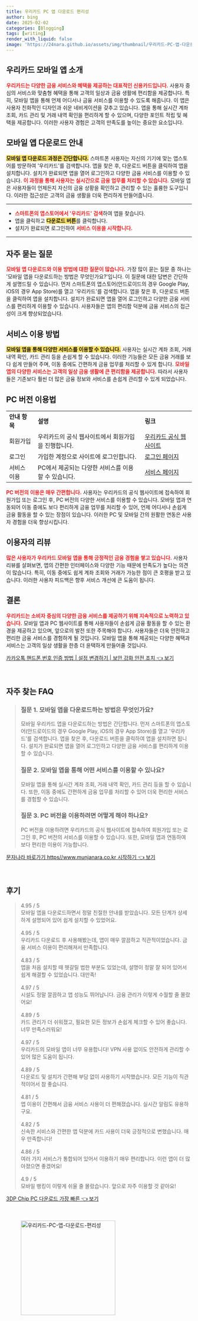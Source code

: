 ```yaml
---
title: 우리카드 PC 앱 다운로드 편리성
author: bing
date: 2025-02-02
categories: [Blogging]
tags: [writing]
render_with_liquid: false
image: 'https://24nara.github.io/assets/img/thumbnail/우리카드-PC-앱-다운로드-편리성.webp'
---
```



<h2 id='우리카드_모바일_앱_소개'>우리카드 모바일 앱 소개</h2>

<p><b><span style="color: #ee2323;">우리카드는 다양한 금융 서비스와 혜택을 제공하는 대표적인 신용카드입니다.</span></b> 사용자 중심의 서비스와 맞춤형 혜택을 통해 고객의 일상과 금융 생활에 편리함을 제공합니다. 특히, 모바일 앱을 통해 언제 어디서나 금융 서비스를 이용할 수 있도록 해줍니다. 이 앱은 사용자 친화적인 디자인과 쉬운 네비게이션을 갖추고 있습니다. 앱을 통해 실시간 계좌 조회, 카드 관리 및 거래 내역 확인을 편리하게 할 수 있으며, 다양한 포인트 적립 및 혜택을 제공합니다. 이러한 사용자 경험은 고객의 만족도를 높이는 중요한 요소입니다.</p>

<h2 id='모바일_앱_다운로드_안내'>모바일 앱 다운로드 안내</h2>

<p><b><span style="background-color: #ffe066;">모바일 앱 다운로드 과정은 간단합니다.</span></b> 스마트폰 사용자는 자신의 기기에 맞는 앱스토어를 방문하여 '우리카드'를 검색합니다. 앱을 찾은 후, 다운로드 버튼을 클릭하여 앱을 설치합니다. 설치가 완료되면 앱을 열어 로그인하고 다양한 금융 서비스를 이용할 수 있습니다. <b><span style="color: #ee2323;">이 과정을 통해 사용자는 실시간으로 금융 업무를 처리할 수 있습니다.</span></b> 모바일 앱은 사용자들이 언제든지 자신의 금융 상황을 확인하고 관리할 수 있는 훌륭한 도구입니다. 이러한 접근성은 고객의 금융 생활을 더욱 편리하게 만들어줍니다.</p>

<hr />

<ul>
    <li><b><span style="color: #ee2323;">스마트폰의 앱스토어에서 '우리카드' 검색</span></b>하여 앱을 찾습니다.</li>
    <li>앱을 클릭하고 <b><span style="background-color: #ffe066;">다운로드 버튼</span></b>를 클릭합니다.</li>
    <li>설치가 완료되면 로그인하여 <b><span style="color: #ee2323;">서비스 이용을 시작합니다.</span></b></li>
</ul>

<hr />

<h2 id='자주_묻는_질문'>자주 묻는 질문</h2>

<p><b><span style="color: #ee2323;">모바일 앱 다운로드와 이용 방법에 대한 질문이 많습니다.</span></b> 가장 많이 묻는 질문 중 하나는 '모바일 앱을 다운로드하는 방법은 무엇인가요?'입니다. 이 질문에 대한 답변은 간단하게 설명드릴 수 있습니다. 먼저 스마트폰의 앱스토어(안드로이드의 경우 Google Play, iOS의 경우 App Store)를 열고 '우리카드'를 검색합니다. 앱을 찾은 후, 다운로드 버튼을 클릭하여 앱을 설치합니다. 설치가 완료되면 앱을 열어 로그인하고 다양한 금융 서비스를 편리하게 이용할 수 있습니다. 사용자들은 앱의 편리함 덕분에 금융 서비스의 접근성이 크게 향상되었습니다.</p>

<h2 id='서비스_이용방법'>서비스 이용 방법</h2>

<p><b><span style="background-color: #ffe066;">모바일 앱을 통해 다양한 서비스를 이용할 수 있습니다.</span></b> 사용자는 실시간 계좌 조회, 거래 내역 확인, 카드 관리 등을 손쉽게 할 수 있습니다. 이러한 기능들은 모든 금융 거래를 보다 쉽게 만들어 주며, 이동 중에도 간편하게 금융 업무를 처리할 수 있게 합니다. <b><span style="color: #ee2323;">모바일 앱의 다양한 서비스는 고객의 일상 금융 생활에 큰 편리함을 제공합니다.</span></b> 따라서 사용자들은 기존보다 훨씬 더 많은 금융 정보와 서비스를 손쉽게 관리할 수 있게 되었습니다.</p>

<h2 id='PC버전_이용법'>PC 버전 이용법</h2>

<table>
    <tr>
        <td><b>안내 항목</b></td>
        <td><b>설명</b></td>
        <td><b>링크</b></td>
    </tr>
    <tr>
        <td>회원가입</td>
        <td>우리카드의 공식 웹사이트에서 회원가입을 진행합니다.</td>
        <td><a href="https://www.wooricard.com">우리카드 공식 웹사이트</a></td>
    </tr>
    <tr>
        <td>로그인</td>
        <td>가입한 계정으로 사이트에 로그인합니다.</td>
        <td><a href="https://www.wooricard.com/login">로그인 페이지</a></td>
    </tr>
    <tr>
        <td>서비스 이용</td>
        <td>PC에서 제공되는 다양한 서비스를 이용할 수 있습니다.</td>
        <td><a href="https://www.wooricard.com/services">서비스 페이지</a></td>
    </tr>
</table>

<p><b><span style="color: #ee2323;">PC 버전의 이용은 매우 간편합니다.</span></b> 사용자는 우리카드의 공식 웹사이트에 접속하여 회원가입 또는 로그인 후, PC 버전의 다양한 서비스를 이용할 수 있습니다. 모바일 앱과 연동되어 이동 중에도 보다 편리하게 금융 업무를 처리할 수 있어, 언제 어디서나 손쉽게 금융 활동을 할 수 있는 장점이 있습니다. 이러한 PC 및 모바일 간의 원활한 연동은 사용자 경험을 더욱 향상시킵니다.</p>

<h2 id='이용자의_리뷰'>이용자의 리뷰</h2>

<p><b><span style="color: #ee2323;">많은 사용자가 우리카드 모바일 앱을 통해 긍정적인 금융 경험을 쌓고 있습니다.</span></b> 사용자 리뷰를 살펴보면, 앱의 간편한 인터페이스와 다양한 기능 때문에 만족도가 높다는 의견이 많습니다. 특히, 이동 중에도 쉽게 계좌 조회와 거래가 가능한 점이 큰 호평을 받고 있습니다. 이러한 사용자 피드백은 향후 서비스 개선에 큰 도움이 됩니다.</p>

<h2 id='결론'>결론</h2>

<p><b><span style="color: #ee2323;">우리카드는 소비자 중심의 다양한 금융 서비스를 제공하기 위해 지속적으로 노력하고 있습니다.</span></b> 모바일 앱과 PC 웹사이트를 통해 사용자들이 손쉽게 금융 활동을 할 수 있는 환경을 제공하고 있으며, 앞으로의 발전 또한 주목해야 합니다. 사용자들은 더욱 안전하고 편리한 금융 서비스를 경험하게 될 것입니다. 모바일 앱을 통해 제공되는 다양한 혜택과 서비스는 고객의 일상 생활을 한층 더 윤택하게 만들어줄 것입니다.</p>


<p><a class="click-button" title="카카오톡 핸드폰 번호 인증 방법 | 설정 변경하기 | 보안 강화 안전 조치" href="https://24nara.github.io/posts/%EC%B9%B4%EC%B9%B4%EC%98%A4%ED%86%A1-%ED%95%B8%EB%93%9C%ED%8F%B0-%EB%B2%88%ED%98%B8-%EC%9D%B8%EC%A6%9D-%EB%B0%A9%EB%B2%95-%EC%84%A4%EC%A0%95-%EB%B3%80%EA%B2%BD%ED%95%98%EA%B8%B0-%EB%B3%B4%EC%95%88-%EA%B0%95%ED%99%94-%EC%95%88%EC%A0%84-%EC%A1%B0%EC%B9%98/" rel="dofollow">카카오톡 핸드폰 번호 인증 방법 | 설정 변경하기 | 보안 강화 안전 조치 👈 보기</a></p><br>
<h2 id='자주_찾는_FAQ'>자주 찾는 FAQ</h2>
<div itemscope="" itemtype="https://schema.org/FAQPage"> 
<blockquote> 
<div itemscope="" itemprop="mainEntity" itemtype="https://schema.org/Question"> 
<h3 itemprop="name">질문 1. 모바일 앱을 다운로드하는 방법은 무엇인가요?</h3> 
<div itemscope="" itemprop="acceptedAnswer" itemtype="https://schema.org/Answer"> 
<span itemprop="text"> 
<p>모바일 우리카드 앱을 다운로드하는 방법은 간단합니다. 먼저 스마트폰의 앱스토어(안드로이드의 경우 Google Play, iOS의 경우 App Store)를 열고 '우리카드'를 검색합니다. 앱을 찾은 후, 다운로드 버튼을 클릭하여 앱을 설치하면 됩니다. 설치가 완료되면 앱을 열어 로그인하고 다양한 금융 서비스를 편리하게 이용할 수 있습니다.</p> 
</span> 
</div> 
</div> 

<div itemscope="" itemprop="mainEntity" itemtype="https://schema.org/Question"> 
<h3 itemprop="name">질문 2. 모바일 앱을 통해 어떤 서비스를 이용할 수 있나요?</h3> 
<div itemscope="" itemprop="acceptedAnswer" itemtype="https://schema.org/Answer"> 
<span itemprop="text"> 
<p>모바일 앱을 통해 실시간 계좌 조회, 거래 내역 확인, 카드 관리 등을 할 수 있습니다. 또한, 이동 중에도 간편하게 금융 업무를 처리할 수 있어 더욱 편리한 서비스를 경험할 수 있습니다.</p> 
</span> 
</div> 
</div> 

<div itemscope="" itemprop="mainEntity" itemtype="https://schema.org/Question"> 
<h3 itemprop="name">질문 3. PC 버전을 이용하려면 어떻게 해야 하나요?</h3> 
<div itemscope="" itemprop="acceptedAnswer" itemtype="https://schema.org/Answer"> 
<span itemprop="text"> 
<p>PC 버전을 이용하려면 우리카드의 공식 웹사이트에 접속하여 회원가입 또는 로그인 후, PC 버전의 서비스를 이용할 수 있습니다. 또한, 모바일 앱과 연동하여 보다 편리한 이용이 가능합니다.</p> 
</span> 
</div> 
</div> 
</blockquote> 
</div>
<p><a class="click-button" title="문자나라 바로가기 https//www.munjanara.co.kr 시작하기" href="https://24nara.github.io/posts/%EB%AC%B8%EC%9E%90%EB%82%98%EB%9D%BC-%EB%B0%94%EB%A1%9C%EA%B0%80%EA%B8%B0-httpswww.munjanara.co.kr-%EC%8B%9C%EC%9E%91%ED%95%98%EA%B8%B0/" rel="dofollow">문자나라 바로가기 https//www.munjanara.co.kr 시작하기 👈 보기</a></p><br>
<h2 id='후기'>후기</h2>
<div itemscope itemtype="https://schema.org/Product">
  <blockquote>
  <div itemprop="review" itemscope itemtype="https://schema.org/Review">
      <div itemprop="reviewRating" itemscope itemtype="https://schema.org/Rating"> <span itemprop="ratingValue">4.95</span> / <span itemprop="bestRating">5</span> </div>
      <span itemprop="reviewBody">모바일 앱을 다운로드하면서 정말 친절한 안내를 받았습니다. 모든 단계가 상세하게 설명되어 있어 쉽게 설치할 수 있었어요. </span>
  </div>
  <br>
  <div itemprop="review" itemscope itemtype="https://schema.org/Review">
      <div itemprop="reviewRating" itemscope itemtype="https://schema.org/Rating"> <span itemprop="ratingValue">4.95</span> / <span itemprop="bestRating">5</span> </div>
      <span itemprop="reviewBody">우리카드 다운로드 후 사용해봤는데, 앱이 매우 깔끔하고 직관적이었습니다. 금융 서비스 이용이 편리해져서 만족합니다. </span>
  </div>
  <br>
  <div itemprop="review" itemscope itemtype="https://schema.org/Review">
      <div itemprop="reviewRating" itemscope itemtype="https://schema.org/Rating"> <span itemprop="ratingValue">4.83</span> / <span itemprop="bestRating">5</span> </div>
      <span itemprop="reviewBody">앱을 처음 설치할 때 헷갈릴 법한 부분도 있었는데, 설명이 정말 잘 되어 있어서 쉽게 해결할 수 있었습니다. 대만족!</span>
  </div>
  <br>
  <div itemprop="review" itemscope itemtype="https://schema.org/Review">
      <div itemprop="reviewRating" itemscope itemtype="https://schema.org/Rating"> <span itemprop="ratingValue">4.97</span> / <span itemprop="bestRating">5</span> </div>
      <span itemprop="reviewBody">시설도 정말 깔끔하고 앱 성능도 뛰어납니다. 금융 관리가 이렇게 수월할 줄 몰랐어요! </span>
  </div>
  <br>
  <div itemprop="review" itemscope itemtype="https://schema.org/Review">
      <div itemprop="reviewRating" itemscope itemtype="https://schema.org/Rating"> <span itemprop="ratingValue">4.89</span> / <span itemprop="bestRating">5</span> </div>
      <span itemprop="reviewBody">카드 관리가 더 쉬워졌고, 필요한 모든 정보가 손쉽게 체크할 수 있어 좋습니다. 너무 만족스러워요! </span>
  </div>
  <br>
  <div itemprop="review" itemscope itemtype="https://schema.org/Review">
      <div itemprop="reviewRating" itemscope itemtype="https://schema.org/Rating"> <span itemprop="ratingValue">4.97</span> / <span itemprop="bestRating">5</span> </div>
      <span itemprop="reviewBody">우리카드의 모바일 앱이 너무 유용합니다! VPN 사용 없이도 안전하게 관리할 수 있어 많은 도움이 됩니다. </span>
  </div>
  <br>
  <div itemprop="review" itemscope itemtype="https://schema.org/Review">
      <div itemprop="reviewRating" itemscope itemtype="https://schema.org/Rating"> <span itemprop="ratingValue">4.89</span> / <span itemprop="bestRating">5</span> </div>
      <span itemprop="reviewBody">다운로드 및 설치가 간편해 부담 없이 사용하기 시작했습니다. 모든 기능이 직관적이어서 참 좋습니다. </span>
  </div>
  <br>
  <div itemprop="review" itemscope itemtype="https://schema.org/Review">
      <div itemprop="reviewRating" itemscope itemtype="https://schema.org/Rating"> <span itemprop="ratingValue">4.81</span> / <span itemprop="bestRating">5</span> </div>
      <span itemprop="reviewBody">앱 이용이 간편해서 금융 서비스 사용이 더 편해졌습니다. 실시간 알림도 유용하구요. </span>
  </div>
  <br>
  <div itemprop="review" itemscope itemtype="https://schema.org/Review">
      <div itemprop="reviewRating" itemscope itemtype="https://schema.org/Rating"> <span itemprop="ratingValue">4.82</span> / <span itemprop="bestRating">5</span> </div>
      <span itemprop="reviewBody">신속한 서비스와 간편한 앱 덕분에 카드 사용이 더욱 긍정적으로 변했습니다. 매우 만족합니다! </span>
  </div>
  <br>
  <div itemprop="review" itemscope itemtype="https://schema.org/Review">
      <div itemprop="reviewRating" itemscope itemtype="https://schema.org/Rating"> <span itemprop="ratingValue">4.86</span> / <span itemprop="bestRating">5</span> </div>
      <span itemprop="reviewBody">여러 가지 서비스가 통합되어 있어서 이용하기 매우 편리합니다. 이런 앱이 더 많아졌으면 좋겠어요! </span>
  </div>
  <br>
  <div itemprop="review" itemscope itemtype="https://schema.org/Review">
      <div itemprop="reviewRating" itemscope itemtype="https://schema.org/Rating"> <span itemprop="ratingValue">4.9</span> / <span itemprop="bestRating">5</span> </div>
      <span itemprop="reviewBody">모바일 뱅킹이 이렇게 쉬울 줄 몰랐습니다. 앞으로 자주 이용할 것 같아요! </span>
  </div>
  </blockquote>
</div>
<p><a class="click-button" title="3DP Chip PC 다운로드 가장 빠른" href="https://24nara.github.io/posts/3DP-Chip-PC-%EB%8B%A4%EC%9A%B4%EB%A1%9C%EB%93%9C-%EA%B0%80%EC%9E%A5-%EB%B9%A0%EB%A5%B8/" rel="dofollow">3DP Chip PC 다운로드 가장 빠른 👈 보기</a></p><br>
<figure class="image"><img src="https://24nara.github.io/assets/img/thumbnail/우리카드-PC-앱-다운로드-편리성.webp" alt="우리카드-PC-앱-다운로드-편리성" width="256" height="256"></figure>
